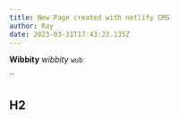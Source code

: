 ```yaml
---
title: New Page created with netlify CMS
author: Ray
date: 2023-03-31T17:43:23.135Z
---
```

**W﻿ibbity** *wibbity* `wub`

``

## H﻿2